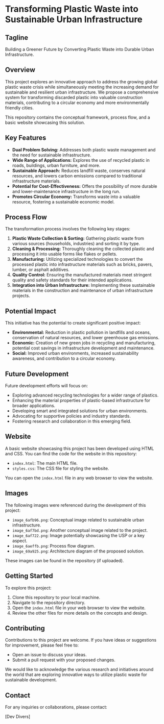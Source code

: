 # Transforming Plastic Waste into Sustainable Urban Infrastructure

## Tagline

Building a Greener Future by Converting Plastic Waste into Durable Urban Infrastructure.

## Overview

This project explores an innovative approach to address the growing global plastic waste crisis while simultaneously meeting the increasing demand for sustainable and resilient urban infrastructure. We propose a comprehensive system for transforming discarded plastic into valuable construction materials, contributing to a circular economy and more environmentally friendly cities.

This repository contains the conceptual framework, process flow, and a basic website showcasing this solution.

## Key Features

* **Dual Problem Solving:** Addresses both plastic waste management and the need for sustainable infrastructure.
* **Wide Range of Applications:** Explores the use of recycled plastic in roads, buildings, urban furniture, and more.
* **Sustainable Approach:** Reduces landfill waste, conserves natural resources, and lowers carbon emissions compared to traditional infrastructure materials.
* **Potential for Cost-Effectiveness:** Offers the possibility of more durable and lower-maintenance infrastructure in the long run.
* **Promotes Circular Economy:** Transforms waste into a valuable resource, fostering a sustainable economic model.

## Process Flow

The transformation process involves the following key stages:

1.  **Plastic Waste Collection & Sorting:** Gathering plastic waste from various sources (households, industries) and sorting it by type.
2.  **Cleaning & Processing:** Thoroughly cleaning the collected plastic and processing it into usable forms like flakes or pellets.
3.  **Manufacturing:** Utilizing specialized technologies to convert the processed plastic into infrastructure materials such as bricks, pavers, lumber, or asphalt additives.
4.  **Quality Control:** Ensuring the manufactured materials meet stringent quality and safety standards for their intended applications.
5.  **Integration into Urban Infrastructure:** Implementing these sustainable materials in the construction and maintenance of urban infrastructure projects.


## Potential Impact

This initiative has the potential to create significant positive impact:

* **Environmental:** Reduction in plastic pollution in landfills and oceans, conservation of natural resources, and lower greenhouse gas emissions.
* **Economic:** Creation of new green jobs in recycling and manufacturing, potential cost savings in infrastructure development and maintenance.
* **Social:** Improved urban environments, increased sustainability awareness, and contribution to a circular economy.

## Future Development

Future development efforts will focus on:

* Exploring advanced recycling technologies for a wider range of plastics.
* Enhancing the material properties of plastic-based infrastructure for broader applications.
* Developing smart and integrated solutions for urban environments.
* Advocating for supportive policies and industry standards.
* Fostering research and collaboration in this emerging field.

## Website

A basic website showcasing this project has been developed using HTML and CSS. You can find the code for the website in this repository:

* `index.html`: The main HTML file.
* `styles.css`: The CSS file for styling the website.

You can open the `index.html` file in any web browser to view the website.

## Images

The following images were referenced during the development of this project:

* `image_6afb96.png`: Conceptual image related to sustainable urban infrastructure.
* `image_6af7bd.png`: Another conceptual image related to the project.
* `image_6af722.png`: Image potentially showcasing the USP or a key aspect.
* `image_6aeffb.png`: Process flow diagram.
* `image_69a925.png`: Architecture diagram of the proposed solution.

These images can be found in the repository (if uploaded).

## Getting Started

To explore this project:

1.  Clone this repository to your local machine.
2.  Navigate to the repository directory.
3.  Open the `index.html` file in your web browser to view the website.
4.  Review the other files for more details on the concepts and design.

## Contributing

Contributions to this project are welcome. If you have ideas or suggestions for improvement, please feel free to:

* Open an issue to discuss your ideas.
* Submit a pull request with your proposed changes.


We would like to acknowledge the various research and initiatives around the world that are exploring innovative ways to utilize plastic waste for sustainable development.

## Contact

For any inquiries or collaborations, please contact:

[Dev Divers]

